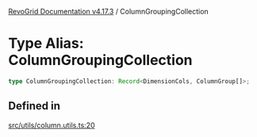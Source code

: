 [RevoGrid Documentation v4.17.3](README.md) / ColumnGroupingCollection

# Type Alias: ColumnGroupingCollection

```ts
type ColumnGroupingCollection: Record<DimensionCols, ColumnGroup[]>;
```

## Defined in

[src/utils/column.utils.ts:20](https://github.com/revolist/revogrid/blob/2ad9a56a428342a01bbb7a115a581a401dbe3fef/src/utils/column.utils.ts#L20)
